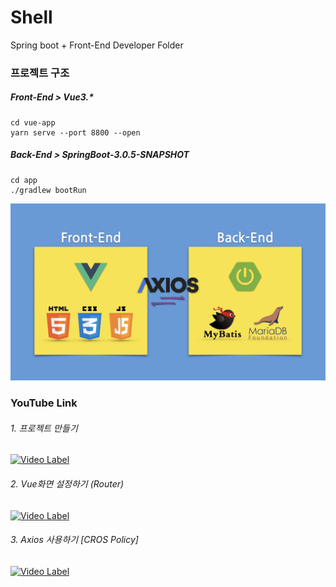# Shell

Spring boot + Front-End Developer Folder

### 프로젝트 구조

##### Front-End > Vue3.\*

```
cd vue-app
yarn serve --port 8800 --open
```

##### Back-End > SpringBoot-3.0.5-SNAPSHOT

```
cd app
./gradlew bootRun
```

<img src="./0_img/project_tree.png" width="1000"></img>

### YouTube Link

###### 1. 프로젝트 만들기

[![Video Label](http://img.youtube.com/vi/povDCmh3BfM/0.jpg)](https://youtu.be/povDCmh3BfM)

###### 2. Vue화면 설정하기 (Router)

[![Video Label](http://img.youtube.com/vi/PACW_Wmafns/0.jpg)](https://youtu.be/PACW_Wmafns)

###### 3. Axios 사용하기 [CROS Policy]

[![Video Label](http://img.youtube.com/vi/veDJeJe5Xck/0.jpg)](https://youtu.be/veDJeJe5Xck)

